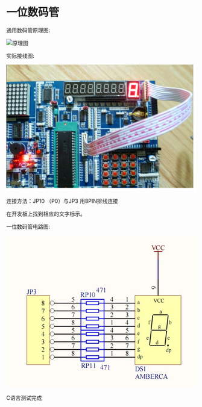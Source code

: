 # 一位数码管

通用数码管原理图:

![原理图](http://q9516on84.bkt.clouddn.com/%E4%B8%80%E4%BD%8D%E6%95%B0%E7%A0%81%E7%AE%A1%E5%BC%95%E8%84%9A%E5%9B%BE.jpg)

实际接线图:

![接线图](./img/接线图.JPG)

连接方法：JP10 （P0）与JP3 用8PIN排线连接	

在开发板上找到相应的文字标示。

一位数码管电路图:

![电路图](./img/数码管局部电路图.jpg)

C语言测试完成